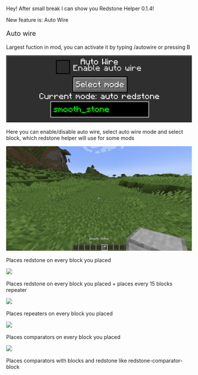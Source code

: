 Hey! After small break I can show you Redstone Helper 0.1.4!

New feature is: Auto Wire

<div>
    <p style="font-size: 18px">Auto wire</p>
    <p>Largest fuction in mod, you can activate it by typing /autowire or pressing B</p>
    <div>
        <img src="https://github.com/Bumer-32/Redstone-Helper/blob/main/doc/auto wire - interface.png?raw=true">
        <p>Here you can enable/disable auto wire, select auto wire mode and select block, which redstone helper will use for some mods</p>
    </div>
    <div>
        <img src="https://github.com/Bumer-32/Redstone-Helper/blob/main/doc/autowire - auto redstone demonstration.gif?raw=true">
        <p>Places redstone on every block you placed</p>
    </div>
    <div>
        <img src="https://github.com/Bumer-32/Redstone-Helper/blob/main/doc/autowire - auto redstoneline demonstration.gif?raw=true">
        <p>Places redstone on every block you placed + places every 15 blocks repeater</p>
    </div>
    <div>
        <img src="https://github.com/Bumer-32/Redstone-Helper/blob/main/doc/autowire - auto repeater demonstration.gif?raw=true">
        <p>Places repeaters on every block you placed</p>
    </div>
    <div>
        <img src="https://github.com/Bumer-32/Redstone-Helper/blob/main/doc/autowire - auto comparator demonstration.gif?raw=true">
        <p>Places comparators on every block you placed</p>
    </div>
    <div>
        <img src="https://github.com/Bumer-32/Redstone-Helper/blob/main/doc/autowire - cheap auto comparator demonstration.gif?raw=true">
        <p>Places comparators with blocks and redstone like redstone-comparator-block</p>
    </div>
</div>